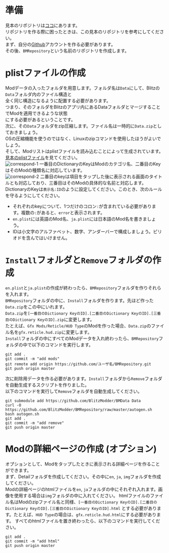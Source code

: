 # 準備
見本のリポジトリは[ココ](https://github.com/BlitzModder/BMRepository)にあります。  
リポジトリを作る際に困ったときは、この見本のリポジトリを参考にしてください。  
まず、自分の[Github](https://github.com)アカウントを作る必要があります。  
その後、`BMRepository`という名前のリポジトリを作成します。  
# plistファイルの作成
Modデータの入ったフォルダを用意します。フォルダ名は`Data`にして、Blitzの`Data`フォルダ内のファイル構造と  
全く同じ構造になるように配置する必要があります。  
つまり、そのフォルダをBlitzのアプリ内にあるDataフォルダとマージすることでModを適用できるような状態  
にする必要があるということです。  
次に、その`Data`フォルダをzip圧縮します。ファイル名は一時的に`Data.zip`としておきましょう。  
OSの圧縮機能を使うのではなく、Linuxのzipコマンドを使用したほうがよいでしょう。    
そして、Modリストはplistファイルを読み込むことによって生成されています。  
[見本のplistファイル](https://github.com/BlitzModder/BMRepository/blob/iOS/en.plist)を見てください。  
![correspond-1](http://subdiox.com/blitzmodder/ja/img/correspond-1.png)
一番目のDictionaryのKeyはModのカテゴリ名、二番目のKeyはそのModの種類名に対応しています。  
![correspond-2](http://subdiox.com/blitzmodder/ja/img/correspond-2.png)
二番目のkeyは項目をタップした後に表示される画面のタイトルとも対応しており、三番目はそのModの具体的な名前と対応します。  
DictionaryのKeyは`表示名:ID`のように設定してください。このとき、次のルールを守るようにしてください。
- それぞれのkeyについて、1つだけのコロン`:`が含まれている必要があります。複数の`:`があると、`error`と表示されます。
- `en.plist`には英語のMod名、`ja.plist`には日本語のMod名を書きましょう。
- IDは小文字のアルファベット、数字、アンダーバーで構成しましょう。ピリオドを含んではいけません。

# `Install`フォルダと`Remove`フォルダの作成
`en.plist`と`ja.plist`の作成が終わったら、`BMRepository`フォルダを作りそれらを入れます。  
`BMRepository`フォルダの中に、`Install`フォルダを作ります。先ほど作った`Data.zip`をこの中にいれます。  
`Data.zip`を`[一番目のDictionary KeyのID].[二番目のDictionary KeyのID].[三番目のDictionary KeyのID].zip`に変更します。  
たとえば、`Gfx Mods/Reticle/HUD Type`のModを作った場合、`Data.zip`のファイル名を`gfx.reticle.hud.zip`に変更します。  
`Install`フォルダの中にすべてのModデータを入れ終わったら、`BMRepository`フォルダの中で以下のコマンドを実行します。
  
    git add .
    git commit -m "add mods"
    git remote add origin https://github.com/ユーザ名/BMRepository.git
    git push origin master

次に削除用データを作る必要があります。`Install`フォルダから`Remove`フォルダを自動生成するスクリプトを作りました。  
以下のコマンドを実行して`Remove`フォルダを自動生成してください。  

    git submodule add https://github.com/BlitzModder/BMData Data
    curl -O https://github.com/BlitzModder/BMRepository/raw/master/autogen.sh
    bash autogen.sh
    git add .
    git commit -m "add remove"
    git push origin master

# Modの詳細ページの作成 (オプション)
オプションとして、Modをタップしたときに表示される詳細ページを作ることができます。  
まず、Detailフォルダを作成してください。その中に`en`, `ja`, `img`フォルダを作成してください。  
Modの詳細ページのhtmlファイルを`en`, `ja`フォルダの中にそれぞれ入れます。画像を使用する場合は`img`フォルダの中に入れてください。
htmlファイルのファイル名はModのzipファイル名と同様、`[一番目のDictionary KeyのID].[二番目のDictionary KeyのID].[三番目のDictionary KeyのID].html`
とする必要があります。たとえば、`HUD Type`の場合は、`gfx.reticle.hud.html`にする必要があります。
すべてのhtmlファイルを置き終わったら、以下のコマンドを実行してください。

    git add .
    git commit -m "add html"
    git push origin master
